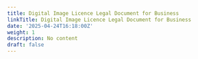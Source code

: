 ```yaml
---
title: Digital Image Licence Legal Document for Business
linkTitle: Digital Image Licence Legal Document for Business
date: '2025-04-24T16:18:00Z'
weight: 1
description: No content
draft: false
---
```



